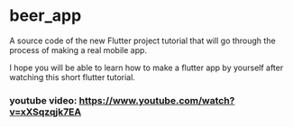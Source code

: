 # beer_app

A source code of the new Flutter project tutorial that will go through the process of making a real mobile app.

I hope you will be able to learn how to make a flutter app by yourself after watching this short flutter tutorial.

### youtube video: https://www.youtube.com/watch?v=xXSqzqjk7EA
